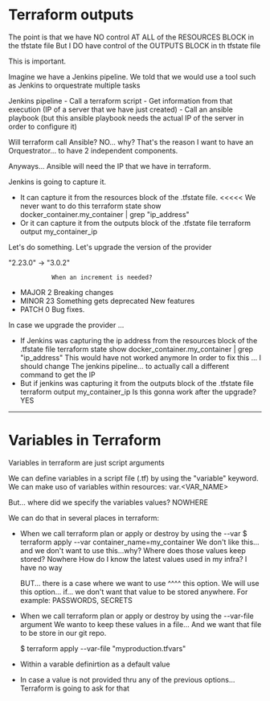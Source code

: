 # Terraform outputs

The point is that we have NO control AT ALL of the RESOURCES BLOCK in the tfstate file
But I DO have control of the OUTPUTS BLOCK in th tfstate file

This is important.

Imagine we have a Jenkins pipeline.
We told that we would use a tool such as Jenkins to orquestrate multiple tasks

Jenkins pipeline
    - Call a terraform script
    - Get information from that execution (IP of a server that we have just created)
    - Call an ansible playbook (but this ansible playbook needs the actual IP of the server in order to configure it)
    
Will terraform call Ansible? NO... why? That's the reason I want to have an Orquestrator... to have 2 independent components.

Anyways... Ansible will need the IP that we have in terraform.

Jenkins is going to capture it.
- It can capture it from the resources block of the .tfstate file.  <<<<< We never want to do this
    terraform state show docker_container.my_container | grep "ip_address"
- Or it can capture it from the outputs block of the .tfstate file
    terraform output my_container_ip

Let's do something.
Let's upgrade the version of the provider

"2.23.0" -> "3.0.2"
    
                When an increment is needed?
- MAJOR 2           Breaking changes
- MINOR 23          Something gets deprecated
                    New features
- PATCH 0           Bug fixes.

In case we upgrade the provider ... 
- If Jenkins was capturing the ip address from the resources block of the .tfstate file
    terraform state show docker_container.my_container | grep "ip_address"
    This would have not worked anymore
    In order to fix this ... I should change The jenkins pipeline... 
        to actually call a different command to get the IP
- But if jenkins was capturing it from the outputs block of the .tfstate file
    terraform output my_container_ip
    Is this gonna work after the upgrade? YES

---

# Variables in Terraform

Variables in terraform are just script arguments

We can define variables in a script file (.tf) by using the "variable" keyword.
We can make uso of variables within resources:
    var.<VAR_NAME>

But... where did we specify the variables values? NOWHERE

We can do that in several places in terraform:

- When we call terraform plan or apply or destroy by using the --var
    $ terraform apply --var container_name=my_container
    We don't like this... and we don't want to use this...why?
        Where does those values keep stored?    Nowhere
            How do I know the latest values used in my infra? I have no way

    BUT... there is a case where we want to use ^^^^ this option.
    We will use this option... if... we don't want that value to be stored anywhere.
        For example: PASSWORDS, SECRETS
    
- When we call terraform plan or apply or destroy by using the --var-file argument
    We wanto to keep these values in a file...
    And we want that file to be store in our git repo.

    $ terraform apply --var-file "myproduction.tfvars"

- Within a varable definirtion as a default value
 
- In case a value is not provided thru any of the previous options...
  Terraform is going to ask for that